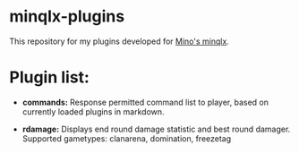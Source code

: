 # minqlx-plugins

This repository for my plugins developed for [Mino's minqlx](https://github.com/MinoMino/minqlx "MinoMino/minqlx").

# Plugin list:

- **commands:**
Response permitted command list to player, based on currently loaded plugins in markdown.

- **rdamage:**
Displays end round damage statistic and best round damager. Supported gametypes: clanarena, domination, freezetag

